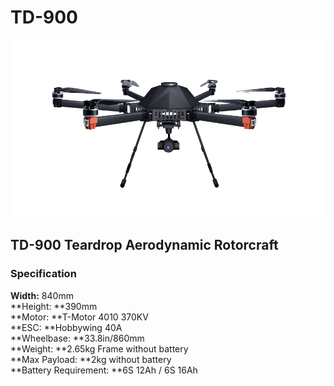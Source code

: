 # TD-900

![](../../../../.gitbook/assets/td-860.png)

## TD-900 Teardrop Aerodynamic Rotorcraft

### Specification 

**Width:** 840mm \
**Height: **390mm \
**Motor: **T-Motor 4010 370KV \
**ESC: **Hobbywing 40A \
**Wheelbase: **33.8in/860mm \
**Weight: **2.65kg Frame without battery \
**Max Payload: **2kg without battery \
**Battery Requirement: **6S 12Ah / 6S 16Ah
